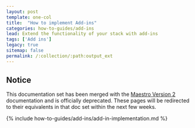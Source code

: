 ```yaml
---
layout: post
template: one-col
title:  "How to implement Add-ins"
categories: how-to-guides/add-ins
lead: Extend the functionality of your stack with add-ins
tags: ['Add ins']
legacy: true
sitemap: false
permalink: /:collection/:path:output_ext
---
```


## Notice
<div class="notice notice-warning"><p>This documentation set has been merged with the <a href="/maestro/">Maestro Version 2</a> documentation and is officially deprecated. These pages will be redirected to their equivalents in that doc set within the next few weeks.</p></div>

{% include how-to-guides/add-ins/add-in-implementation.md %}